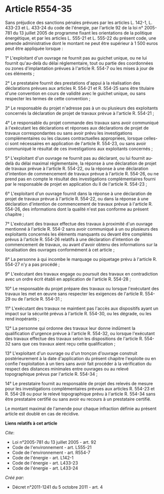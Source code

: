 # Article R554-35

Sans préjudice des sanctions pénales prévues par les articles L. 142-1, L. 433-23 et L. 433-24 du code de l'énergie, par
l'article 92 de la loi n° 2005-781 du 13 juillet 2005 de programme fixant les orientations de la politique énergétique, et
par les articles L. 555-21 et L. 555-22 du présent code, une amende administrative dont le montant ne peut être supérieur à 1
500 euros peut être appliquée lorsque : 

1° L'exploitant d'un ouvrage ne fournit pas au guichet unique, ou ne lui fournit qu'au-delà du délai réglementaire, tout ou
partie des coordonnées ou zones d'implantation prévues à l'article R. 554-7 ou les mises à jour de ces éléments ; 

2° Le prestataire fournit des prestations d'appui à la réalisation des déclarations prévues aux articles R. 554-21 et R.
554-25 sans être titulaire d'une convention en cours de validité avec le guichet unique, ou sans respecter les termes de
cette convention ; 

3° Le responsable du projet n'adresse pas à un ou plusieurs des exploitants concernés la déclaration de projet de travaux
prévue à l'article R. 554-21 ; 

4° Le responsable du projet commande des travaux sans avoir communiqué à l'exécutant les déclarations et réponses aux
déclarations de projet de travaux correspondantes ou sans avoir prévu les investigations complémentaires ou les clauses
contractuelles appropriées, lorsque celles-ci sont nécessaires en application de l'article R. 554-23, ou sans avoir
communiqué le résultat de ces investigations aux exploitants concernés ; 

5° L'exploitant d'un ouvrage ne fournit pas au déclarant, ou lui fournit au-delà du délai maximal réglementaire, la réponse à
une déclaration de projet de travaux prévue à l'article R. 554-22, ou la réponse à une déclaration d'intention de
commencement de travaux prévue à l'article R. 554-26, ou ne prend pas en compte le résultat des investigations
complémentaires fourni par le responsable de projet en application du II de l'article R. 554-23 ; 

6° L'exploitant d'un ouvrage fournit dans la réponse à une déclaration de projet de travaux prévue à l'article R. 554-22, ou
dans la réponse à une déclaration d'intention de commencement de travaux prévue à l'article R. 554-26, des informations dont
la qualité n'est pas conforme au présent chapitre ; 

7° L'exécutant des travaux effectue des travaux à proximité d'un ouvrage mentionné à l'article R. 554-2 sans avoir communiqué
à un ou plusieurs des exploitants concernés les éléments manquants ou devant être complétés prévus à l'article R. 554-26
relatifs à une déclaration d'intention de commencement de travaux, ou avant d'avoir obtenu des informations sur la
localisation des ouvrages conformément à cet article ; 

8° La personne à qui incombe le marquage ou piquetage prévu à l'article R. 554-27 n'y a pas procédé ; 

9° L'exécutant des travaux engage ou poursuit des travaux en contradiction avec un ordre écrit établi en application de
l'article R. 554-28 ; 

10° Le responsable du projet prépare des travaux ou lorsque l'exécutant des travaux les met en œuvre sans respecter les
exigences de l'article R. 554-29 ou de l'article R. 554-31 ; 

11° L'exécutant des travaux ne maintient pas l'accès aux dispositifs ayant un impact sur la sécurité prévus à l'article R.
554-30, ou les dégrade, ou les rend inopérants ; 

12° La personne qui ordonne des travaux leur donne indûment la qualification d'urgence prévue à l'article R. 554-32, ou
lorsque l'exécutant des travaux effectue des travaux selon les dispositions de l'article R. 554-32 sans que ces travaux aient
reçu cette qualification ; 

13° L'exploitant d'un ouvrage ou d'un tronçon d'ouvrage construit postérieurement à la date d'application du présent chapitre
l'exploite ou en confie l'exploitation à un tiers sans avoir fait procéder à la vérification du respect des distances
minimales entre ouvrages ou au relevé topographique prévus par l'article R. 554-34 ; 

14° Le prestataire fournit au responsable de projet des relevés de mesure pour les investigations complémentaires prévues aux
articles R. 554-23 et R. 554-28 ou pour le relevé topographique prévu à l'article R. 554-34 sans être prestataire certifié ou
sans avoir eu recours à un prestataire certifié. 

Le montant maximal de l'amende pour chaque infraction définie au présent article est doublé en cas de récidive.

**Liens relatifs à cet article**

_Cite_:

  - Loi n°2005-781 du 13 juillet 2005 - art. 92
  - Code de l'environnement - art. L555-21
  - Code de l'environnement - art. R554-7
  - Code de l'énergie - art. L142-1
  - Code de l'énergie - art. L433-23
  - Code de l'énergie - art. L433-24

_Créé par_:

  - Décret n°2011-1241 du 5 octobre 2011 - art. 4
